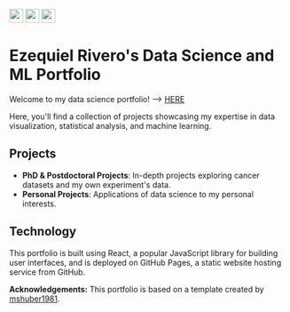 <img src="https://img.shields.io/badge/React-white?logo=react&logoColor=61DAFB" style="height: 25px; width: auto;">  <img src="https://img.shields.io/badge/JavaScript-white?logo=javascript&logoColor=F7DF1E" style="height: 25px; width: auto;">  <img src="https://img.shields.io/badge/CSS-white?logo=css3&logoColor=1572B6" style="height: 25px; width: auto;">

# Ezequiel Rivero's Data Science and ML Portfolio

Welcome to my data science portfolio! --> [HERE](https://ezemriv.github.io/DS-Portfolio/)

Here, you'll find a collection of projects showcasing my expertise in data visualization, statistical analysis, and machine learning.

## Projects

- **PhD & Postdoctoral Projects**: In-depth projects exploring cancer datasets and my own experiment's data.
- **Personal Projects**: Applications of data science to my personal interests.

## Technology

This portfolio is built using React, a popular JavaScript library for building user interfaces, and is deployed on GitHub Pages, a static website hosting service from GitHub.

**Acknowledgements:** This portfolio is based on a template created by [mshuber1981](https://github.com/mshuber1981).
